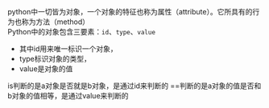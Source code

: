 python中一切皆为对象，一个对象的特征也称为属性（attribute）。它所具有的行为也称为方法（method）  
Python中的对象包含三要素：`id`、`type`、`value`  
- 其中id用来唯一标识一个对象， 
- type标识对象的类型， 
- value是对象的值 

is判断的是a对象是否就是b对象，是通过id来判断的 
==判断的是a对象的值是否和b对象的值相等，是通过value来判断的
